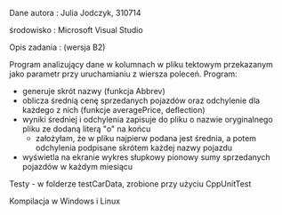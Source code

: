 Dane autora : Julia Jodczyk, 310714

środowisko : Microsoft Visual Studio 

Opis zadania : (wersja B2)

Program analizujący dane w kolumnach w pliku tektowym przekazanym jako parametr przy uruchamianiu z wiersza poleceń.
Program:
-  generuje skrót nazwy (funkcja Abbrev)
-  oblicza średnią cenę sprzedanych pojazdów oraz odchylenie dla każdego z nich (funkcje averagePrice, deflection)
-  wyniki średniej i odchylenia zapisuje do pliku o nazwie oryginalnego pliku ze dodaną literą "o" na końcu 
    - założyłam, że w pliku najpierw podana jest średnia, a potem odchylenia podpisane skrótem każdej nazwy pojazdu
- wyświetla na ekranie wykres słupkowy pionowy sumy sprzedanych pojazdów w każdym miesiącu 

Testy - w folderze testCarData, zrobione przy użyciu CppUnitTest

Kompilacja w Windows i Linux


